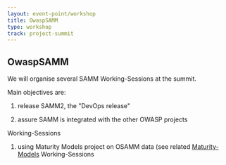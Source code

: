 ```yaml
---
layout: event-point/workshop
title: OwaspSAMM
type: workshop
track: project-summit
---
```


## OwaspSAMM

We will organise several SAMM Working-Sessions at the summit.

Main objectives are:

1) release SAMM2, the "DevOps release"

2) assure SAMM is integrated with the other OWASP projects

Working-Sessions

1) using Maturity Models project on OSAMM data (see related [Maturity-Models](Maturity-Models.html) Working-Sessions
